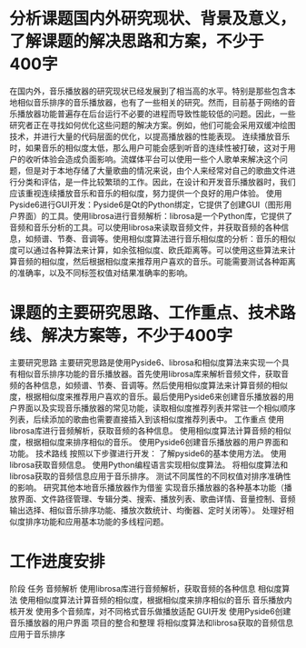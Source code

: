 # 分析课题国内外研究现状、背景及意义，了解课题的解决思路和方案，不少于400字
在国内外，音乐播放器的研究现状已经发展到了相当高的水平。特别是那些包含本地相似音乐排序的音乐播放器，也有了一些相关的研究。然而，目前基于网络的音乐播放器功能普遍存在后台运行不必要的进程而导致性能较低的问题。因此，一些研究者正在寻找如何优化这些问题的解决方案。例如，他们可能会采用双缓冲绘图技术，并进行大量的代码层面的优化，以提高播放器的性能表现。
连续播放音乐时，如果音乐的相似度太低，那么用户可能会感到听音的连续性被打破，这对于用户的收听体验会造成负面影响。流媒体平台可以使用一些个人歌单来解决这个问题，但是对于本地存储了大量歌曲的情况来说，由个人来经常对自己的歌曲文件进行分类和评估，是一件比较繁琐的工作。因此，在设计和开发音乐播放器时，我们应该重视连续播放音乐和音乐的相似度，努力提供一个良好的用户体验。
使用Pyside6进行GUI开发：Pyside6是Qt的Python绑定，它提供了创建GUI（图形用户界面）的工具。使用librosa进行音频解析：librosa是一个Python库，它提供了音频和音乐分析的工具。可以使用librosa来读取音频文件，并获取音频的各种信息，如频谱、节奏、音调等。使用相似度算法进行音乐相似度的分析：音乐的相似度可以通过各种算法来计算，如余弦相似度、欧氏距离等。可以使用这些算法来计算音频的相似度，然后根据相似度来推荐用户喜欢的音乐。可能需要测试各种距离的准确率，以及不同标签权值对结果准确率的影响。
# 课题的主要研究思路、工作重点、技术路线、解决方案等，不少于400字
主要研究思路
主要研究思路是使用Pyside6、librosa和相似度算法来实现一个具有相似音乐排序功能的音乐播放器。首先使用librosa库来解析音频文件，获取音频的各种信息，如频谱、节奏、音调等。然后使用相似度算法来计算音频的相似度，根据相似度来推荐用户喜欢的音乐。最后使用Pyside6来创建音乐播放器的用户界面以及实现音乐播放器的常见功能，读取相似度推荐列表并常驻一个相似顺序列表，后续添加的歌曲也需要直接插入到该相似度推荐列表中。
工作重点
使用librosa库进行音频解析，获取音频的各种信息。
使用相似度算法计算音频的相似度，根据相似度来排序相似的音乐。
使用Pyside6创建音乐播放器的用户界面和功能。
技术路线
按照以下步骤进行开发：
了解pyside6的基本使用方法。
使用librosa获取音频信息。
使用Python编程语言实现相似度算法。
将相似度算法和librosa获取的音频信息应用于音乐排序。
测试不同属性的不同权值对排序准确性的影响。
研究其他本地音乐播放器作为借鉴
实现音乐播放器的各种基本功能（播放界面、文件路径管理、专辑分类、搜索、播放列表、歌曲详情、音量控制、音频输出选择、相似音乐排序功能、播放次数统计、均衡器、定时关闭等）。
处理好相似度排序功能和应用基本功能的多线程问题。
# 工作进度安排
阶段	        任务
音频解析	    使用librosa库进行音频解析，获取音频的各种信息
相似度算法	    使用相似度算法计算音频的相似度，根据相似度来排序相似的音乐
音乐播放内核开发 使用多个音频库，对不同格式音乐做播放适配
GUI开发         使用Pyside6创建音乐播放器的用户界面
项目的整合和整理    将相似度算法和librosa获取的音频信息应用于音乐排序

